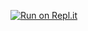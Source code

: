 [![Run on Repl.it](https://replit.com/badge/github/RhianFelipe/CursoJS-Udemy.git)](https://replit.com/new/github/RhianFelipe/CursoJS-Udemy.git)
